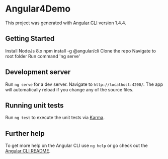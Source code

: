 # Angular4Demo

This project was generated with [Angular CLI](https://github.com/angular/angular-cli) version 1.4.4.

## Getting Started

Install NodeJs 8.x
npm install -g @angular/cli 
Clone the repo
Navigate to root folder
Run command 'ng serve'

## Development server

Run `ng serve` for a dev server. Navigate to `http://localhost:4200/`. The app will automatically reload if you change any of the source files.


## Running unit tests

Run `ng test` to execute the unit tests via [Karma](https://karma-runner.github.io).


## Further help

To get more help on the Angular CLI use `ng help` or go check out the [Angular CLI README](https://github.com/angular/angular-cli/blob/master/README.md).
